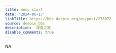 ```yaml
---
title: menu start
date: '2024-06-17'
linkTitle: https://bbs.deepin.org/en/post/273972
source: deepin_bbs
description:  深度之家 
disable_comments: true
---
```

NA

